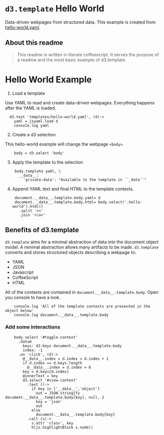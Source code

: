 # ``d3.template`` Hello World

Data-driven webpages from structured data.  This example is created from [hello-world.yaml](templates/hello-world.yaml).

## About this readme

> This readme is written in literate coffeescript.  It serves the purpose of a readme 
and the most basic example of d3.template.

# Hello World Example

1. Load a template

  Use YAML to read and create data-driven webpages.  Everything happens after the YAML is loaded.
      
      d3.text 'templates/hello-world.yaml', (d)->
        yaml = jsyaml.load d
        console.log yaml

2. Create a d3 selection

  This hello-world example will change the webpage ``<body>``.
    
        body = d3.select 'body'
  
3. Apply the template to the selection

        body.template yaml, \
          __data__: 
            'private-data': "Available to the template in ``_data``"
        
4. Append YAML text and final HTML to the template contexts.
        
        document.__data__.template.body.yaml= d
        document.__data__.template.body.html= body.select('.hello-world').html()
          .split '><'
          .join '>\n<'
          
          
## Benefits of d3.template

``d3.template`` aims for a minimal abstraction of data into the document object model.  A minimal abstraction
allows many artifacts to be made.  ``d3.template`` converts and stores structured objects describing a webpage to:

* YAML
* JSON
* Javascript
* CoffeeScript
* HTML

All of the contexts are contained in ``document.__data__.template.body``.  Open you console to have a look.

        console.log 'All of the template contexts are presented in the object below'
        console.log document.__data__.template.body

### Add some interactions

        body.select '#toggle-context'
          .datum 
            keys: d3.keys document.__data__.template.body
            index: -1
          .on 'click', (d)->
            @__data__.index = d.index = d.index + 1
            if d.index == d.keys.length
              @__data__.index = d.index = 0
            key = d.keys[d.index]
            @innerText = key
            d3.select '#view-context'
              .text ()->
                if key in ['__data__','object']
                  out = JSON.stringify document.__data__.template.body[key], null, 2
                  key = 'json'
                  out 
                else
                  document.__data__.template.body[key]
              .call (s)-> 
                s.attr 'class', key
                hljs.highlightBlock s.node()
                
            
        
    

